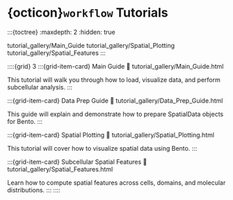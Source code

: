 # {octicon}`workflow` Tutorials

<!-- TODO -->

:::{toctree}
:maxdepth: 2
:hidden: true

tutorial_gallery/Main_Guide
tutorial_gallery/Spatial_Plotting
tutorial_gallery/Spatial_Features
:::

::::{grid} 3
:::{grid-item-card}  Main Guide
:link: tutorial_gallery/Main_Guide.html

This tutorial will walk you through how to load, visualize data, and perform subcellular analysis.
:::

:::{grid-item-card}  Data Prep Guide
:link: tutorial_gallery/Data_Prep_Guide.html

This guide will explain and demonstrate how to prepare SpatialData objects for Bento.
:::

:::{grid-item-card}  Spatial Plotting
:link: tutorial_gallery/Spatial_Plotting.html

This tutorial will cover how to visualize spatial data using Bento.
:::

:::{grid-item-card}  Subcellular Spatial Features
:link: tutorial_gallery/Spatial_Features.html

Learn how to compute spatial features across cells, domains, and molecular distributions.
:::
::::